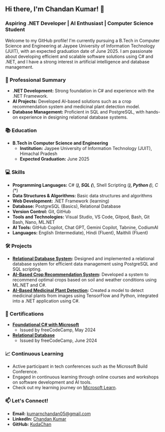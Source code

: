 ## Hi there, I'm Chandan Kumar! 👋

### Aspiring .NET Developer | AI Enthusiast | Computer Science Student

Welcome to my GitHub profile! I'm currently pursuing a B.Tech in Computer Science and Engineering at Jaypee University of Information Technology (JUIT), with an expected graduation date of June 2025. I am passionate about developing efficient and scalable software solutions using C# and .NET, and I have a strong interest in artificial intelligence and database management.

### 🌟 Professional Summary
- **.NET Development:** Strong foundation in C# and experience with the .NET Framework.
- **AI Projects:** Developed AI-based solutions such as a crop recommendation system and medicinal plant detection model.
- **Database Management:** Proficient in SQL and PostgreSQL, with hands-on experience in designing relational database systems.

### 📚 Education
- **B.Tech in Computer Science and Engineering**
  - **Institution:** Jaypee University of Information Technology (JUIT), Himachal Pradesh
  - **Expected Graduation:** June 2025

### 💻 Skills
- **Programming Languages:** C# (***), SQL (***), Shell Scripting (***), Python (**), C (**)
- **Data Structures & Algorithms:** Basic data structures and algorithms
- **Web Development:** .NET Framework (learning)
- **Database:** PostgreSQL (Basics), Relational Database
- **Version Control:** Git, GitHub
- **Tools and Technologies:** Visual Studio, VS Code, Gitpod, Bash, Git Bash, Nano, ML.NET
- **AI Tools:** GitHub Copilot, Chat GPT, Gemini Copilot, Tabnine, CodiumAI
- **Languages:** English (Intermediate), Hindi (Fluent), Maithili (Fluent)

### 🛠️ Projects
- **[Relational Database System](https://github.com/KudaChan/Portfolio/tree/main/RDBMS_BASH):** Designed and implemented a relational database system for efficient data management using PostgreSQL and SQL scripting.
- **[AI-Based Crop Recommendation System](https://github.com/KudaChan/Portfolio/tree/main/AI_ML_DS/Crop-Recommendation-Project):** Developed a system to recommend optimal crops based on soil and weather conditions using ML.NET and C#.
- **[AI-Based Medicinal Plant Detection](https://github.com/KudaChan/Portfolio/tree/main/AI_ML_DS/Minor_Project_Ai_Plant_Recognition):** Created a model to detect medicinal plants from images using TensorFlow and Python, integrated into a .NET application using C#.

### 📜 Certifications
- **[Foundational C# with Microsoft](https://www.freecodecamp.org/certification/fcc0726e177-6941-40b9-b159-05ee056fc40f/foundational-c-sharp-with-microsoft)**
  - Issued by freeCodeCamp, May 2024
- **[Relational Database](https://www.freecodecamp.org/certification/fcc0726e177-6941-40b9-b159-05ee056fc40f/relational-database-v8)**
  - Issued by freeCodeCamp, June 2024

### 📈 Continuous Learning
- Active participant in tech conferences such as the Microsoft Build Conference.
- Engaged in continuous learning through online courses and workshops on software development and AI tools.
- Check out my learning journey on [Microsoft Learn](https://learn.microsoft.com/en-gb/users/chandankumar-5675/).

### 📫 Let's Connect!
- **Email:** [kumarnchandan05@gmail.com](mailto:kumarnchandan05@gmail.com)
- **LinkedIn:** [Chandan Kumar](https://www.linkedin.com/in/chandan-kumarn-972b54224/)
- **GitHub:** [KudaChan](https://github.com/KudaChan)
